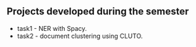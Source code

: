 ## Projects developed during the semester
- task1 - NER with Spacy.
- task2 - document clustering using CLUTO.
